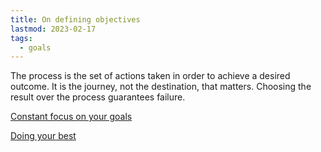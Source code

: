 ```yaml
---
title: On defining objectives
lastmod: 2023-02-17
tags:
  - goals
---
```


The process is the set of actions taken in order to achieve a desired outcome. It is the journey, not the destination, that matters. Choosing the result over the process guarantees failure.

[Constant focus on your goals](Constant%20focus%20on%20your%20goals.md)

[Doing your best](Doing%20your%20best.md)
